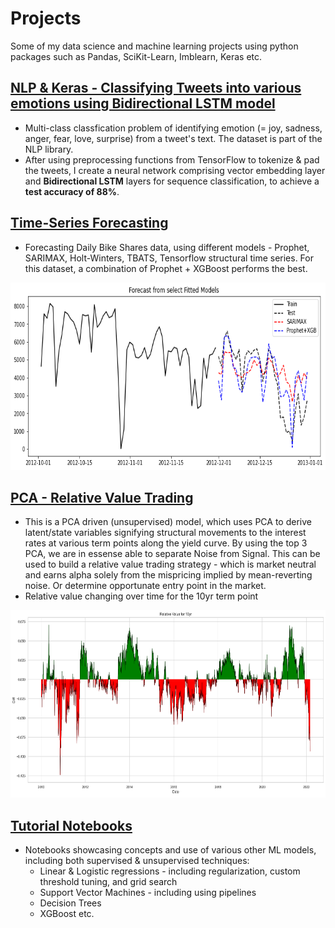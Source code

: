 # Projects
Some of my data science and machine learning projects using python packages such as Pandas, SciKit-Learn, Imblearn, Keras etc.

## [NLP & Keras - Classifying Tweets into various emotions using Bidirectional LSTM model](https://github.com/uditgt/Projects/blob/main/NLP%20%26%20Keras%20-%20Tweet%20Emotions/NLP%20%26%20Keras%20-%20Multi-class%20Tweet%20Emotions.ipynb)
* Multi-class classfication problem of identifying emotion (= joy, sadness, anger, fear, love, surprise) from a tweet's text. The dataset is part of the NLP library.
* After using preprocessing functions from TensorFlow to tokenize & pad the tweets, I create a neural network comprising vector embedding layer and **Bidirectional LSTM**  layers for sequence classification, to achieve a **test accuracy of 88%**.

## [Time-Series Forecasting](https://github.com/uditgt/TimeSeries)
* Forecasting Daily Bike Shares data, using different models - Prophet, SARIMAX, Holt-Winters, TBATS, Tensorflow structural time series. For this dataset, a combination of Prophet + XGBoost performs the best.
<p align="center">
  <img width="600" height="300" src="https://github.com/uditgt/TimeSeries/blob/main/assets/DailyBikeSharing%20-%20fitted.png">
</p>


## [PCA - Relative Value Trading](https://github.com/uditgt/Projects/blob/main/PCA%20-%20Relative%20Value%20Trading/PCA%20-%20Relative%20Value%20Trading.ipynb)
* This is a PCA driven (unsupervised) model, which uses PCA to derive latent/state variables signifying structural movements to the interest rates at various term points along the yield curve. By using the top 3 PCA, we are in essense able to separate Noise from Signal. This can be used to build a relative value trading strategy - which is market neutral and earns alpha solely from the mispricing implied by mean-reverting noise. Or determine opportunate entry point in the market.
* Relative value changing over time for the 10yr term point
<p align="center">
  <img width="600" height="300" src="https://github.com/uditgt/Projects/blob/main/PCA%20-%20Relative%20Value%20Trading/rv_10yrterm.png">
</p>


## [Tutorial Notebooks](https://github.com/uditgt/Data_science_python)
* Notebooks showcasing concepts and use of various other ML models, including both supervised & unsupervised techniques:
	* Linear & Logistic regressions - including regularization, custom threshold tuning, and grid search
	* Support Vector Machines - including using pipelines
	* Decision Trees
	* XGBoost etc.


